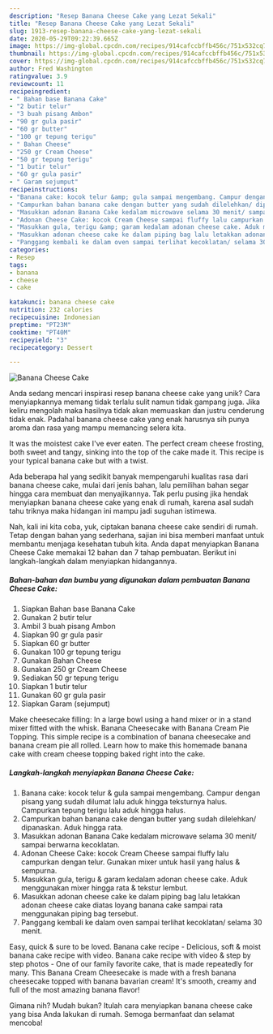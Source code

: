 ```yaml
---
description: "Resep Banana Cheese Cake yang Lezat Sekali"
title: "Resep Banana Cheese Cake yang Lezat Sekali"
slug: 1913-resep-banana-cheese-cake-yang-lezat-sekali
date: 2020-05-29T09:22:39.665Z
image: https://img-global.cpcdn.com/recipes/914cafccbffb456c/751x532cq70/banana-cheese-cake-foto-resep-utama.jpg
thumbnail: https://img-global.cpcdn.com/recipes/914cafccbffb456c/751x532cq70/banana-cheese-cake-foto-resep-utama.jpg
cover: https://img-global.cpcdn.com/recipes/914cafccbffb456c/751x532cq70/banana-cheese-cake-foto-resep-utama.jpg
author: Fred Washington
ratingvalue: 3.9
reviewcount: 11
recipeingredient:
- " Bahan base Banana Cake"
- "2 butir telur"
- "3 buah pisang Ambon"
- "90 gr gula pasir"
- "60 gr butter"
- "100 gr tepung terigu"
- " Bahan Cheese"
- "250 gr Cream Cheese"
- "50 gr tepung terigu"
- "1 butir telur"
- "60 gr gula pasir"
- " Garam sejumput"
recipeinstructions:
- "Banana cake: kocok telur &amp; gula sampai mengembang. Campur dengan pisang yang sudah dilumat lalu aduk hingga teksturnya halus. Campurkan tepung terigu lalu aduk hingga halus."
- "Campurkan bahan banana cake dengan butter yang sudah dilelehkan/ dipanaskan. Aduk hingga rata."
- "Masukkan adonan Banana Cake kedalam microwave selama 30 menit/ sampai berwarna kecoklatan."
- "Adonan Cheese Cake: kocok Cream Cheese sampai fluffy lalu campurkan dengan telur. Gunakan mixer untuk hasil yang halus &amp; sempurna."
- "Masukkan gula, terigu &amp; garam kedalam adonan cheese cake. Aduk menggunakan mixer hingga rata &amp; tekstur lembut."
- "Masukkan adonan cheese cake ke dalam piping bag lalu letakkan adonan cheese cake diatas loyang banana cake sampai rata menggunakan piping bag tersebut."
- "Panggang kembali ke dalam oven sampai terlihat kecoklatan/ selama 30 menit."
categories:
- Resep
tags:
- banana
- cheese
- cake

katakunci: banana cheese cake 
nutrition: 232 calories
recipecuisine: Indonesian
preptime: "PT23M"
cooktime: "PT40M"
recipeyield: "3"
recipecategory: Dessert

---
```



![Banana Cheese Cake](https://img-global.cpcdn.com/recipes/914cafccbffb456c/751x532cq70/banana-cheese-cake-foto-resep-utama.jpg)

Anda sedang mencari inspirasi resep banana cheese cake yang unik? Cara menyiapkannya memang tidak terlalu sulit namun tidak gampang juga. Jika keliru mengolah maka hasilnya tidak akan memuaskan dan justru cenderung tidak enak. Padahal banana cheese cake yang enak harusnya sih punya aroma dan rasa yang mampu memancing selera kita.

It was the moistest cake I&#39;ve ever eaten. The perfect cream cheese frosting, both sweet and tangy, sinking into the top of the cake made it. This recipe is your typical banana cake but with a twist.

Ada beberapa hal yang sedikit banyak mempengaruhi kualitas rasa dari banana cheese cake, mulai dari jenis bahan, lalu pemilihan bahan segar hingga cara membuat dan menyajikannya. Tak perlu pusing jika hendak menyiapkan banana cheese cake yang enak di rumah, karena asal sudah tahu triknya maka hidangan ini mampu jadi suguhan istimewa.


Nah, kali ini kita coba, yuk, ciptakan banana cheese cake sendiri di rumah. Tetap dengan bahan yang sederhana, sajian ini bisa memberi manfaat untuk membantu menjaga kesehatan tubuh kita. Anda dapat menyiapkan Banana Cheese Cake memakai 12 bahan dan 7 tahap pembuatan. Berikut ini langkah-langkah dalam menyiapkan hidangannya.

<!--inarticleads1-->

##### Bahan-bahan dan bumbu yang digunakan dalam pembuatan Banana Cheese Cake:

1. Siapkan  Bahan base Banana Cake
1. Gunakan 2 butir telur
1. Ambil 3 buah pisang Ambon
1. Siapkan 90 gr gula pasir
1. Siapkan 60 gr butter
1. Gunakan 100 gr tepung terigu
1. Gunakan  Bahan Cheese
1. Gunakan 250 gr Cream Cheese
1. Sediakan 50 gr tepung terigu
1. Siapkan 1 butir telur
1. Gunakan 60 gr gula pasir
1. Siapkan  Garam (sejumput)


Make cheesecake filling: In a large bowl using a hand mixer or in a stand mixer fitted with the whisk. Banana Cheesecake with Banana Cream Pie Topping. This simple recipe is a combination of banana cheesecake and banana cream pie all rolled. Learn how to make this homemade banana cake with cream cheese topping baked right into the cake. 

<!--inarticleads2-->

##### Langkah-langkah menyiapkan Banana Cheese Cake:

1. Banana cake: kocok telur &amp; gula sampai mengembang. Campur dengan pisang yang sudah dilumat lalu aduk hingga teksturnya halus. Campurkan tepung terigu lalu aduk hingga halus.
1. Campurkan bahan banana cake dengan butter yang sudah dilelehkan/ dipanaskan. Aduk hingga rata.
1. Masukkan adonan Banana Cake kedalam microwave selama 30 menit/ sampai berwarna kecoklatan.
1. Adonan Cheese Cake: kocok Cream Cheese sampai fluffy lalu campurkan dengan telur. Gunakan mixer untuk hasil yang halus &amp; sempurna.
1. Masukkan gula, terigu &amp; garam kedalam adonan cheese cake. Aduk menggunakan mixer hingga rata &amp; tekstur lembut.
1. Masukkan adonan cheese cake ke dalam piping bag lalu letakkan adonan cheese cake diatas loyang banana cake sampai rata menggunakan piping bag tersebut.
1. Panggang kembali ke dalam oven sampai terlihat kecoklatan/ selama 30 menit.


Easy, quick &amp; sure to be loved. Banana cake recipe - Delicious, soft &amp; moist banana cake recipe with video. Banana cake recipe with video &amp; step by step photos - One of our family favorite cake, that is made repeatedly for many. This Banana Cream Cheesecake is made with a fresh banana cheesecake topped with banana bavarian cream! It&#39;s smooth, creamy and full of the most amazing banana flavor! 

Gimana nih? Mudah bukan? Itulah cara menyiapkan banana cheese cake yang bisa Anda lakukan di rumah. Semoga bermanfaat dan selamat mencoba!
